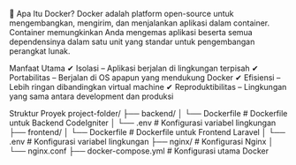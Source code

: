 📌 Apa Itu Docker?
Docker adalah platform open-source untuk mengembangkan, mengirim, dan menjalankan aplikasi dalam container. Container memungkinkan Anda mengemas aplikasi beserta semua dependensinya dalam satu unit yang standar untuk pengembangan perangkat lunak.

Manfaat Utama
✔ Isolasi – Aplikasi berjalan di lingkungan terpisah
✔ Portabilitas – Berjalan di OS apapun yang mendukung Docker
✔ Efisiensi – Lebih ringan dibandingkan virtual machine
✔ Reproduktibilitas – Lingkungan yang sama antara development dan produksi

Struktur Proyek
project-folder/
├── backend/
│    └── Dockerfile     # Dockerfile untuk Backend CodeIgniter
│    └── .env          # Konfigurasi variabel lingkungan
├── frontend/
│    └── Dockerfile    # Dockerfile untuk Frontend Laravel
│    └── .env          # Konfigurasi variabel lingkungan
├── nginx/             # Konfigurasi Nginx
│    └── nginx.conf
├── docker-compose.yml # Konfigurasi utama Docker
